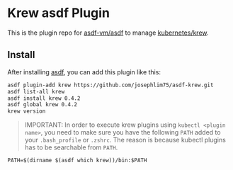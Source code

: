 # Krew asdf Plugin

This is the plugin repo for [asdf-vm/asdf](https://github.com/asdf-vm/asdf.git)
to manage [kubernetes/krew](https://krew.sigs.k8s.io/).

## Install

After installing [asdf](https://github.com/asdf-vm/asdf),
you can add this plugin like this:

```bash
asdf plugin-add krew https://github.com/josephlim75/asdf-krew.git
asdf list-all krew
asdf install krew 0.4.2
asdf global krew 0.4.2
krew version
`````

>IMPORTANT: 
In order to execute krew plugins using `kubectl <plugin name>`, you need to make sure you have the following `PATH` added to your `.bash_profile` or `.zshrc`.  The reason is because kubectl plugins has to be searchable from `PATH`.

```
PATH=$(dirname $(asdf which krew))/bin:$PATH
```

